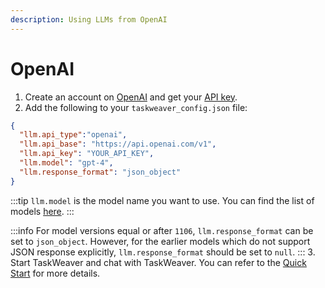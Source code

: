 ```yaml
---
description: Using LLMs from OpenAI
---
```

# OpenAI

1. Create an account on [OpenAI](https://beta.openai.com/) and get your [API key](https://platform.openai.com/api-keys).
2. Add the following to your `taskweaver_config.json` file:
```json showLineNumbers
{
  "llm.api_type":"openai",
  "llm.api_base": "https://api.openai.com/v1",
  "llm.api_key": "YOUR_API_KEY",
  "llm.model": "gpt-4",
  "llm.response_format": "json_object"
}
```
:::tip
`llm.model` is the model name you want to use.
You can find the list of models [here](https://platform.openai.com/docs/models).
:::

:::info
For model versions equal or after `1106`, `llm.response_format` can be set to `json_object`.
However, for the earlier models which do not support JSON response explicitly, `llm.response_format` should be set to `null`.
:::
3. Start TaskWeaver and chat with TaskWeaver.
You can refer to the [Quick Start](../quickstart.md) for more details.